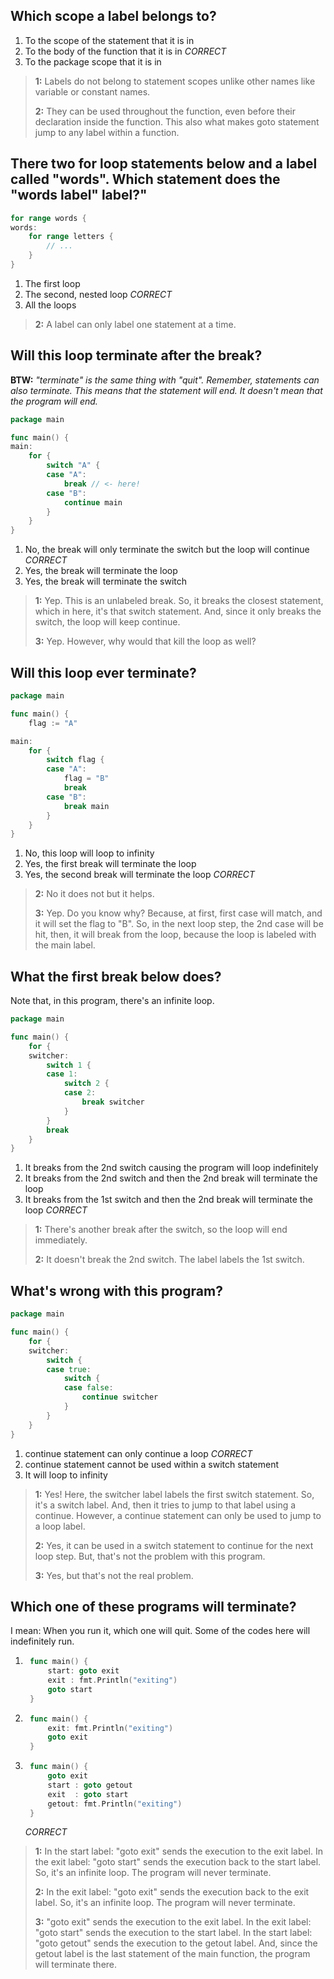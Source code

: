 ## Which scope a label belongs to?
1. To the scope of the statement that it is in
2. To the body of the function that it is in *CORRECT*
3. To the package scope that it is in

> **1:** Labels do not belong to statement scopes unlike other names like variable or constant names.
> 
> **2:** They can be used throughout the function, even before their declaration inside the function. This also what makes goto statement jump to any label within a function.


## There two for loop statements below and a label called "words". Which statement does the "words label" label?"
```go
for range words {
words:
    for range letters {
        // ...
    }
}
```
1. The first loop
2. The second, nested loop *CORRECT*
3. All the loops

> **2:** A label can only label one statement at a time.


## Will this loop terminate after the break?
**BTW:** _"terminate" is the same thing with "quit". Remember, statements can also terminate. This means that the statement will end. It doesn't mean that the program will end._

```go
package main

func main() {
main:
	for {
		switch "A" {
        case "A":
            break // <- here!
        case "B":
            continue main
        }
	}
}
```
1. No, the break will only terminate the switch but the loop will continue *CORRECT*
2. Yes, the break will terminate the loop
3. Yes, the break will terminate the switch

> **1:** Yep. This is an unlabeled break. So, it breaks the closest statement, which in here, it's that switch statement. And, since it only breaks the switch, the loop will keep continue.
> 
> **3:** Yep. However, why would that kill the loop as well?


## Will this loop ever terminate?
```go
package main

func main() {
	flag := "A"

main:
	for {
		switch flag {
		case "A":
			flag = "B"
			break
		case "B":
			break main
		}
	}
}

```
1. No, this loop will loop to infinity
2. Yes, the first break will terminate the loop
3. Yes, the second break will terminate the loop *CORRECT*

> **2:** No it does not but it helps.
> 
> **3:** Yep. Do you know why? Because, at first, first case will match, and it will set the flag to "B". So, in the next loop step, the 2nd case will be hit, then, it will break from the loop, because the loop is labeled with the main label.


## What the first break below does?

Note that, in this program, there's an infinite loop.

```go
package main

func main() {
	for {
	switcher:
		switch 1 {
		case 1:
			switch 2 {
			case 2:
				break switcher
			}
		}
		break
	}
}
```
1. It breaks from the 2nd switch causing the program will loop indefinitely
2. It breaks from the 2nd switch and then the 2nd break will terminate the loop
3. It breaks from the 1st switch and then the 2nd break will terminate the loop *CORRECT*

> **1:** There's another break after the switch, so the loop will end immediately.
>
> **2:** It doesn't break the 2nd switch. The label labels the 1st switch.


## What's wrong with this program?

```go
package main

func main() {
	for {
	switcher:
		switch {
		case true:
			switch {
			case false:
				continue switcher
			}
		}
	}
}
```
1. continue statement can only continue a loop *CORRECT*
2. continue statement cannot be used within a switch statement
3. It will loop to infinity

> **1:** Yes! Here, the switcher label labels the first switch statement. So, it's a switch label. And, then it tries to jump to that label using a continue. However, a continue statement can only be used to jump to a loop label.
>
> **2:** Yes, it can be used in a switch statement to continue for the next loop step. But, that's not the problem with this program.
>
> **3:** Yes, but that's not the real problem.


## Which one of these programs will terminate?

I mean: When you run it, which one will quit. Some of the codes here will indefinitely run.

1. ```go
    func main() {
        start: goto exit
        exit : fmt.Println("exiting")
        goto start
    }
   ```
2. ```go
    func main() {
        exit: fmt.Println("exiting")
        goto exit
    }
   ```

3. ```go
    func main() {
        goto exit
        start : goto getout
        exit  : goto start
        getout: fmt.Println("exiting")
    }
   ```
   *CORRECT*

> **1:** In the start label: "goto exit" sends the execution to the exit label. In the exit label: "goto start" sends the execution back to the start label. So, it's an infinite loop. The program will never terminate.
>
> **2:** In the exit label: "goto exit" sends the execution back to the exit label. So, it's an infinite loop. The program will never terminate.
>
> **3:** "goto exit" sends the execution to the exit label. In the exit label: "goto start" sends the execution to the start label. In the start label: "goto getout" sends the execution to the getout label. And, since the getout label is the last statement of the main function, the program will terminate there.